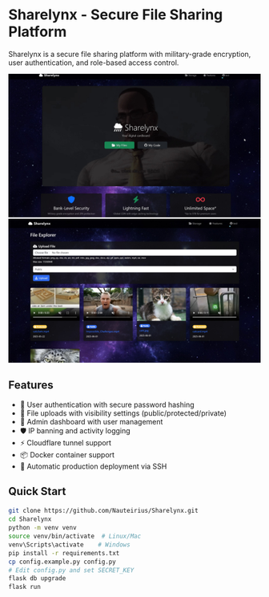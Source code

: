 # Sharelynx - Secure File Sharing Platform

Sharelynx is a secure file sharing platform with military-grade encryption, user authentication, and role-based access control.

![App Screenshot](/app/static/images/screen.jpg)
![App Screenshot](/app/static/images/screen1.jpg)

## Features
- 🔐 User authentication with secure password hashing
- 📁 File uploads with visibility settings (public/protected/private)
- 👑 Admin dashboard with user management
- 🛡️ IP banning and activity logging
- ⚡ Cloudflare tunnel support
- 📦 Docker container support
- 🚀 Automatic production deployment via SSH

## Quick Start
```bash
git clone https://github.com/Nauteirius/Sharelynx.git
cd Sharelynx
python -m venv venv
source venv/bin/activate  # Linux/Mac
venv\Scripts\activate    # Windows
pip install -r requirements.txt
cp config.example.py config.py
# Edit config.py and set SECRET_KEY
flask db upgrade
flask run

